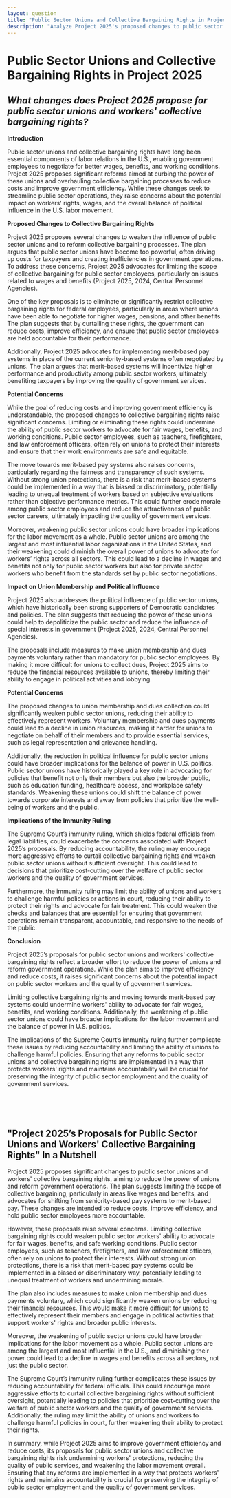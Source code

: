 ```yaml
---
layout: question
title: "Public Sector Unions and Collective Bargaining Rights in Project 2025"
description: "Analyze Project 2025's proposed changes to public sector unions and collective bargaining rights, exploring the potential impact on workers, government efficiency, and political influence."
---
```


# Public Sector Unions and Collective Bargaining Rights in Project 2025

## *What changes does Project 2025 propose for public sector unions and workers' collective bargaining rights?*

**Introduction**

Public sector unions and collective bargaining rights have long been essential components of labor relations in the U.S., enabling government employees to negotiate for better wages, benefits, and working conditions. Project 2025 proposes significant reforms aimed at curbing the power of these unions and overhauling collective bargaining processes to reduce costs and improve government efficiency. While these changes seek to streamline public sector operations, they raise concerns about the potential impact on workers' rights, wages, and the overall balance of political influence in the U.S. labor movement.

**Proposed Changes to Collective Bargaining Rights**

Project 2025 proposes several changes to weaken the influence of public sector unions and to reform collective bargaining processes. The plan argues that public sector unions have become too powerful, often driving up costs for taxpayers and creating inefficiencies in government operations. To address these concerns, Project 2025 advocates for limiting the scope of collective bargaining for public sector employees, particularly on issues related to wages and benefits (Project 2025, 2024, Central Personnel Agencies).

One of the key proposals is to eliminate or significantly restrict collective bargaining rights for federal employees, particularly in areas where unions have been able to negotiate for higher wages, pensions, and other benefits. The plan suggests that by curtailing these rights, the government can reduce costs, improve efficiency, and ensure that public sector employees are held accountable for their performance.

Additionally, Project 2025 advocates for implementing merit-based pay systems in place of the current seniority-based systems often negotiated by unions. The plan argues that merit-based systems will incentivize higher performance and productivity among public sector workers, ultimately benefiting taxpayers by improving the quality of government services.

**Potential Concerns**

While the goal of reducing costs and improving government efficiency is understandable, the proposed changes to collective bargaining rights raise significant concerns. Limiting or eliminating these rights could undermine the ability of public sector workers to advocate for fair wages, benefits, and working conditions. Public sector employees, such as teachers, firefighters, and law enforcement officers, often rely on unions to protect their interests and ensure that their work environments are safe and equitable.

The move towards merit-based pay systems also raises concerns, particularly regarding the fairness and transparency of such systems. Without strong union protections, there is a risk that merit-based systems could be implemented in a way that is biased or discriminatory, potentially leading to unequal treatment of workers based on subjective evaluations rather than objective performance metrics. This could further erode morale among public sector employees and reduce the attractiveness of public sector careers, ultimately impacting the quality of government services.

Moreover, weakening public sector unions could have broader implications for the labor movement as a whole. Public sector unions are among the largest and most influential labor organizations in the United States, and their weakening could diminish the overall power of unions to advocate for workers’ rights across all sectors. This could lead to a decline in wages and benefits not only for public sector workers but also for private sector workers who benefit from the standards set by public sector negotiations.

**Impact on Union Membership and Political Influence**

Project 2025 also addresses the political influence of public sector unions, which have historically been strong supporters of Democratic candidates and policies. The plan suggests that reducing the power of these unions could help to depoliticize the public sector and reduce the influence of special interests in government (Project 2025, 2024, Central Personnel Agencies).

The proposals include measures to make union membership and dues payments voluntary rather than mandatory for public sector employees. By making it more difficult for unions to collect dues, Project 2025 aims to reduce the financial resources available to unions, thereby limiting their ability to engage in political activities and lobbying.

**Potential Concerns**

The proposed changes to union membership and dues collection could significantly weaken public sector unions, reducing their ability to effectively represent workers. Voluntary membership and dues payments could lead to a decline in union resources, making it harder for unions to negotiate on behalf of their members and to provide essential services, such as legal representation and grievance handling.

Additionally, the reduction in political influence for public sector unions could have broader implications for the balance of power in U.S. politics. Public sector unions have historically played a key role in advocating for policies that benefit not only their members but also the broader public, such as education funding, healthcare access, and workplace safety standards. Weakening these unions could shift the balance of power towards corporate interests and away from policies that prioritize the well-being of workers and the public.

**Implications of the Immunity Ruling**

The Supreme Court’s immunity ruling, which shields federal officials from legal liabilities, could exacerbate the concerns associated with Project 2025’s proposals. By reducing accountability, the ruling may encourage more aggressive efforts to curtail collective bargaining rights and weaken public sector unions without sufficient oversight. This could lead to decisions that prioritize cost-cutting over the welfare of public sector workers and the quality of government services.

Furthermore, the immunity ruling may limit the ability of unions and workers to challenge harmful policies or actions in court, reducing their ability to protect their rights and advocate for fair treatment. This could weaken the checks and balances that are essential for ensuring that government operations remain transparent, accountable, and responsive to the needs of the public.

**Conclusion**

Project 2025’s proposals for public sector unions and workers' collective bargaining rights reflect a broader effort to reduce the power of unions and reform government operations. While the plan aims to improve efficiency and reduce costs, it raises significant concerns about the potential impact on public sector workers and the quality of government services.

Limiting collective bargaining rights and moving towards merit-based pay systems could undermine workers' ability to advocate for fair wages, benefits, and working conditions. Additionally, the weakening of public sector unions could have broader implications for the labor movement and the balance of power in U.S. politics.

The implications of the Supreme Court’s immunity ruling further complicate these issues by reducing accountability and limiting the ability of unions to challenge harmful policies. Ensuring that any reforms to public sector unions and collective bargaining rights are implemented in a way that protects workers' rights and maintains accountability will be crucial for preserving the integrity of public sector employment and the quality of government services.

<br><br><br>

## <span id="nutshell">"Project 2025’s Proposals for Public Sector Unions and Workers' Collective Bargaining Rights" In a Nutshell</span>

Project 2025 proposes significant changes to public sector unions and workers' collective bargaining rights, aiming to reduce the power of unions and reform government operations. The plan suggests limiting the scope of collective bargaining, particularly in areas like wages and benefits, and advocates for shifting from seniority-based pay systems to merit-based pay. These changes are intended to reduce costs, improve efficiency, and hold public sector employees more accountable.

However, these proposals raise several concerns. Limiting collective bargaining rights could weaken public sector workers' ability to advocate for fair wages, benefits, and safe working conditions. Public sector employees, such as teachers, firefighters, and law enforcement officers, often rely on unions to protect their interests. Without strong union protections, there is a risk that merit-based pay systems could be implemented in a biased or discriminatory way, potentially leading to unequal treatment of workers and undermining morale.

The plan also includes measures to make union membership and dues payments voluntary, which could significantly weaken unions by reducing their financial resources. This would make it more difficult for unions to effectively represent their members and engage in political activities that support workers' rights and broader public interests.

Moreover, the weakening of public sector unions could have broader implications for the labor movement as a whole. Public sector unions are among the largest and most influential in the U.S., and diminishing their power could lead to a decline in wages and benefits across all sectors, not just the public sector.

The Supreme Court’s immunity ruling further complicates these issues by reducing accountability for federal officials. This could encourage more aggressive efforts to curtail collective bargaining rights without sufficient oversight, potentially leading to policies that prioritize cost-cutting over the welfare of public sector workers and the quality of government services. Additionally, the ruling may limit the ability of unions and workers to challenge harmful policies in court, further weakening their ability to protect their rights.

In summary, while Project 2025 aims to improve government efficiency and reduce costs, its proposals for public sector unions and collective bargaining rights risk undermining workers' protections, reducing the quality of public services, and weakening the labor movement overall. Ensuring that any reforms are implemented in a way that protects workers' rights and maintains accountability is crucial for preserving the integrity of public sector employment and the quality of government services.
